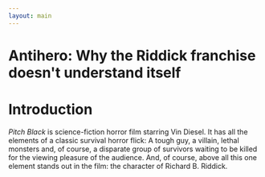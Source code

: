```yaml
---
layout: main
---
```


Antihero: Why the Riddick franchise doesn't understand itself
=============================================================

Introduction
============

*Pitch Black* is science-fiction horror film starring Vin Diesel. It has all the elements of a classic survival horror flick: A tough guy, a villain, lethal monsters and, of course, a disparate group of survivors waiting to be killed for the viewing pleasure of the audience. And, of course, above all this one element stands out in the film: the character of Richard B. Riddick.